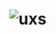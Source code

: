 # ![uxs](https://user-images.githubusercontent.com/111288776/184674850-5f4549a4-19bf-4e92-9372-b4a73fd86d38.png)
